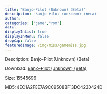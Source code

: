 ```yaml
---
title: "Banjo-Pilot (Unknown) (Beta)"
description: "Banjo-Pilot (Unknown) (Beta)"
author: 
categories: ["game","rom"]
date: 
displayInList: true
displayInMenu: false
dropCap: false
featuredImage: /img/miss/gamemiss.jpg
---
```


Description: Banjo-Pilot (Unknown) (Beta)

Download: <a style="text-decoration:underline;" href="https://mega.nz/#!HfY0GQZb!pSTQZUFO8wRZgcUZKHkGNWWK4y7HWb5pou_Xx6iSsb8" target = "_blank" rel = "nofollow" > Banjo-Pilot (Unknown) (Beta)</a>

Size: 15545696

MD5: 8EC1A2FEE7A9CC9508BF13DC423D424D

